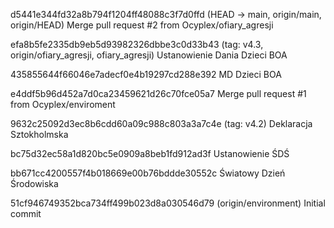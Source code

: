 d5441e344fd32a8b794f1204ff48088c3f7d0ffd (HEAD -> main, origin/main, origin/HEAD) Merge pull request #2 from Ocyplex/ofiary_agresji

efa8b5fe2335db9eb5d93982326dbbe3c0d33b43 (tag: v4.3, origin/ofiary_agresji, ofiary_agresji) Ustanowienie Dania Dzieci BOA

435855644f66046e7adecf0e4b19297cd288e392 MD Dzieci BOA

e4ddf5b96d452a7d0ca23459621d26c70fce05a7 Merge pull request #1 from Ocyplex/enviroment

9632c25092d3ec8b6cdd60a09c988c803a3a7c4e (tag: v4.2) Deklaracja Sztokholmska

bc75d32ec58a1d820bc5e0909a8beb1fd912ad3f Ustanowienie ŚDŚ

bb671cc4200557f4b018669e00b76bddde30552c Światowy Dzień Środowiska

51cf946749352bca734ff499b023d8a030546d79 (origin/environment) Initial commit